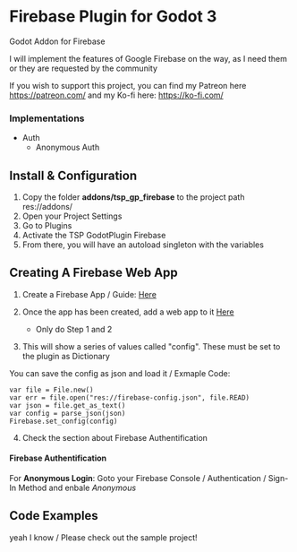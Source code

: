 # Firebase Plugin for Godot 3
Godot Addon for Firebase

I will implement the features of Google Firebase on the way, as I need them or they are requested by the community

If you wish to support this project, you can find my Patreon here https://patreon.com/
and my Ko-fi here: https://ko-fi.com/

### Implementations
- Auth
	- Anonymous Auth

## Install & Configuration

1. Copy the folder **addons/tsp_gp_firebase** to the project path res://addons/
2. Open your Project Settings
3. Go to Plugins
4. Activate the TSP GodotPlugin Firebase
5. From there, you will have an autoload singleton with the variables 

## Creating A Firebase Web App 
1. Create a Firebase App / Guide: [Here](https://firebase.google.com/docs/projects/learn-more#setting_up_a_firebase_project_and_connecting_apps)

2. Once the app has been created, add a web app to it [Here](https://firebase.google.com/docs/web/setup)
	- Only do Step 1 and 2

3. This will show a series of values called "config". These must be set to the plugin as Dictionary

You can save the config as json and load it / Exmaple Code:
```
var file = File.new()
var err = file.open("res://firebase-config.json", file.READ)
var json = file.get_as_text()
var config = parse_json(json)
Firebase.set_config(config)
```
4. Check the section about Firebase Authentification

#### Firebase Authentification 

For **Anonymous Login**: Goto your Firebase Console / Authentication / Sign-In Method and enbale *Anonymous*


## Code Examples

yeah I know / Please check out the sample project!
